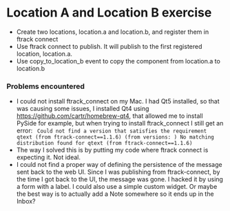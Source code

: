 # Location A and Location B exercise

- Create two locations, location.a and location.b, and register them in
ftrack connect
- Use ftrack connect to publish. It will publish to the first registered
location, location.a.
- Use copy_to_location_b event to copy the component from location.a to location.b

### Problems encountered

- I could not install ftrack_connect on my Mac. I had Qt5 installed,
so that was causing some issues, I installed Qt4 using https://github.com/cartr/homebrew-qt4,
that allowed me to install PySide for example, but when trying to install
ftrack_connect I still get an error:
`
Could not find a version that satisfies the requirement qtext (from ftrack-connect==1.1.6) (from versions: )
No matching distribution found for qtext (from ftrack-connect==1.1.6)`
- The way I solved this is by putting my code where ftrack connect is
expecting it. Not ideal.
- I could not find a proper way of defining the persistence of the message
sent back to the web UI. Since I was publishing from ftrack-connect, by
the time I got back to the UI, the message was gone. I hacked it by using
a form with a label. I could also use a simple custom widget. Or maybe the
best way is to actually add a Note somewhere so it ends up in the Inbox?